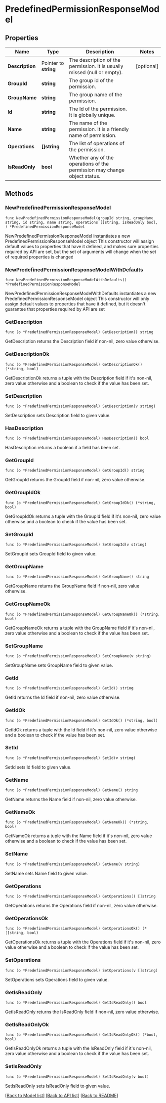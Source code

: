 # PredefinedPermissionResponseModel

## Properties

Name | Type | Description | Notes
------------ | ------------- | ------------- | -------------
**Description** | Pointer to **string** | The description of the permission. It is usually missed (null or empty). | [optional] 
**GroupId** | **string** | The group id of the permission. | 
**GroupName** | **string** | The group name of the permission. | 
**Id** | **string** | The Id of the permission. It is globally unique. | 
**Name** | **string** | The name of the permission. It is a friendly name of permission. | 
**Operations** | **[]string** | The list of operations of the permission. | 
**IsReadOnly** | **bool** | Whether any of the operations of the permission may change object status. | 

## Methods

### NewPredefinedPermissionResponseModel

`func NewPredefinedPermissionResponseModel(groupId string, groupName string, id string, name string, operations []string, isReadOnly bool, ) *PredefinedPermissionResponseModel`

NewPredefinedPermissionResponseModel instantiates a new PredefinedPermissionResponseModel object
This constructor will assign default values to properties that have it defined,
and makes sure properties required by API are set, but the set of arguments
will change when the set of required properties is changed

### NewPredefinedPermissionResponseModelWithDefaults

`func NewPredefinedPermissionResponseModelWithDefaults() *PredefinedPermissionResponseModel`

NewPredefinedPermissionResponseModelWithDefaults instantiates a new PredefinedPermissionResponseModel object
This constructor will only assign default values to properties that have it defined,
but it doesn't guarantee that properties required by API are set

### GetDescription

`func (o *PredefinedPermissionResponseModel) GetDescription() string`

GetDescription returns the Description field if non-nil, zero value otherwise.

### GetDescriptionOk

`func (o *PredefinedPermissionResponseModel) GetDescriptionOk() (*string, bool)`

GetDescriptionOk returns a tuple with the Description field if it's non-nil, zero value otherwise
and a boolean to check if the value has been set.

### SetDescription

`func (o *PredefinedPermissionResponseModel) SetDescription(v string)`

SetDescription sets Description field to given value.

### HasDescription

`func (o *PredefinedPermissionResponseModel) HasDescription() bool`

HasDescription returns a boolean if a field has been set.

### GetGroupId

`func (o *PredefinedPermissionResponseModel) GetGroupId() string`

GetGroupId returns the GroupId field if non-nil, zero value otherwise.

### GetGroupIdOk

`func (o *PredefinedPermissionResponseModel) GetGroupIdOk() (*string, bool)`

GetGroupIdOk returns a tuple with the GroupId field if it's non-nil, zero value otherwise
and a boolean to check if the value has been set.

### SetGroupId

`func (o *PredefinedPermissionResponseModel) SetGroupId(v string)`

SetGroupId sets GroupId field to given value.


### GetGroupName

`func (o *PredefinedPermissionResponseModel) GetGroupName() string`

GetGroupName returns the GroupName field if non-nil, zero value otherwise.

### GetGroupNameOk

`func (o *PredefinedPermissionResponseModel) GetGroupNameOk() (*string, bool)`

GetGroupNameOk returns a tuple with the GroupName field if it's non-nil, zero value otherwise
and a boolean to check if the value has been set.

### SetGroupName

`func (o *PredefinedPermissionResponseModel) SetGroupName(v string)`

SetGroupName sets GroupName field to given value.


### GetId

`func (o *PredefinedPermissionResponseModel) GetId() string`

GetId returns the Id field if non-nil, zero value otherwise.

### GetIdOk

`func (o *PredefinedPermissionResponseModel) GetIdOk() (*string, bool)`

GetIdOk returns a tuple with the Id field if it's non-nil, zero value otherwise
and a boolean to check if the value has been set.

### SetId

`func (o *PredefinedPermissionResponseModel) SetId(v string)`

SetId sets Id field to given value.


### GetName

`func (o *PredefinedPermissionResponseModel) GetName() string`

GetName returns the Name field if non-nil, zero value otherwise.

### GetNameOk

`func (o *PredefinedPermissionResponseModel) GetNameOk() (*string, bool)`

GetNameOk returns a tuple with the Name field if it's non-nil, zero value otherwise
and a boolean to check if the value has been set.

### SetName

`func (o *PredefinedPermissionResponseModel) SetName(v string)`

SetName sets Name field to given value.


### GetOperations

`func (o *PredefinedPermissionResponseModel) GetOperations() []string`

GetOperations returns the Operations field if non-nil, zero value otherwise.

### GetOperationsOk

`func (o *PredefinedPermissionResponseModel) GetOperationsOk() (*[]string, bool)`

GetOperationsOk returns a tuple with the Operations field if it's non-nil, zero value otherwise
and a boolean to check if the value has been set.

### SetOperations

`func (o *PredefinedPermissionResponseModel) SetOperations(v []string)`

SetOperations sets Operations field to given value.


### GetIsReadOnly

`func (o *PredefinedPermissionResponseModel) GetIsReadOnly() bool`

GetIsReadOnly returns the IsReadOnly field if non-nil, zero value otherwise.

### GetIsReadOnlyOk

`func (o *PredefinedPermissionResponseModel) GetIsReadOnlyOk() (*bool, bool)`

GetIsReadOnlyOk returns a tuple with the IsReadOnly field if it's non-nil, zero value otherwise
and a boolean to check if the value has been set.

### SetIsReadOnly

`func (o *PredefinedPermissionResponseModel) SetIsReadOnly(v bool)`

SetIsReadOnly sets IsReadOnly field to given value.



[[Back to Model list]](../README.md#documentation-for-models) [[Back to API list]](../README.md#documentation-for-api-endpoints) [[Back to README]](../README.md)


